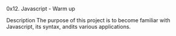 0x12. Javascript - Warm up

Description
The purpose of this project is to become familiar with Javascript, its syntax, andits various applications.
